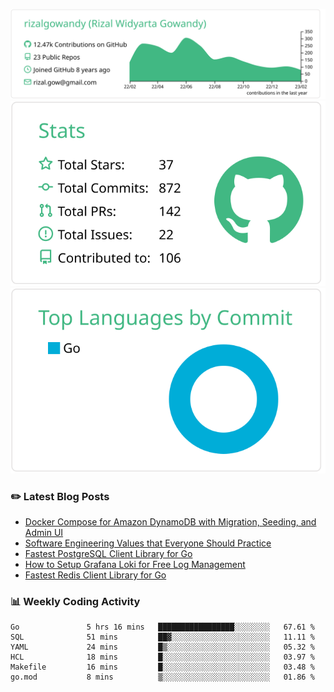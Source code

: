 ![profile-details](profile-summary-card-output/vue/0-profile-details.svg)
![stats](profile-summary-card-output/vue/3-stats.svg)
![most-commit-language](profile-summary-card-output/vue/2-most-commit-language.svg)

### :pencil2: Latest Blog Posts
<!-- BLOG-POST-LIST:START -->
- [Docker Compose for Amazon DynamoDB with Migration, Seeding, and Admin UI](https://medium.com/geekculture/docker-compose-for-amazon-dynamodb-with-migration-seeding-and-admin-ui-db11a348cc6a?source=rss-5763b0f1aba6------2)
- [Software Engineering Values that Everyone Should Practice](https://levelup.gitconnected.com/software-engineering-values-that-everyone-should-practice-c980d00cd103?source=rss-5763b0f1aba6------2)
- [Fastest PostgreSQL Client Library for Go](https://levelup.gitconnected.com/fastest-postgresql-client-library-for-go-579fa97909fb?source=rss-5763b0f1aba6------2)
- [How to Setup Grafana Loki for Free Log Management](https://levelup.gitconnected.com/how-to-setup-grafana-loki-for-free-log-management-ceb60558503c?source=rss-5763b0f1aba6------2)
- [Fastest Redis Client Library for Go](https://levelup.gitconnected.com/fastest-redis-client-library-for-go-7993f618f5ab?source=rss-5763b0f1aba6------2)
<!-- BLOG-POST-LIST:END -->

### 📊 Weekly Coding Activity
<!--START_SECTION:waka-->

```text
Go               5 hrs 16 mins   █████████████████░░░░░░░░   67.61 %
SQL              51 mins         ██▓░░░░░░░░░░░░░░░░░░░░░░   11.11 %
YAML             24 mins         █▒░░░░░░░░░░░░░░░░░░░░░░░   05.32 %
HCL              18 mins         █░░░░░░░░░░░░░░░░░░░░░░░░   03.97 %
Makefile         16 mins         █░░░░░░░░░░░░░░░░░░░░░░░░   03.48 %
go.mod           8 mins          ▒░░░░░░░░░░░░░░░░░░░░░░░░   01.86 %
```

<!--END_SECTION:waka-->
